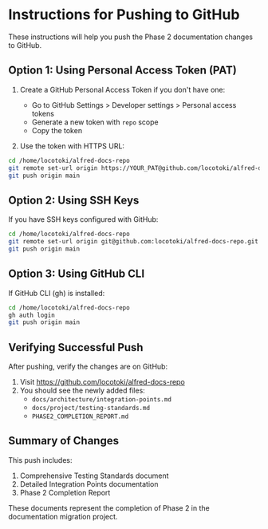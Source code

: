 # Instructions for Pushing to GitHub

These instructions will help you push the Phase 2 documentation changes to GitHub.

## Option 1: Using Personal Access Token (PAT)

1. Create a GitHub Personal Access Token if you don't have one:
   - Go to GitHub Settings > Developer settings > Personal access tokens
   - Generate a new token with `repo` scope
   - Copy the token

2. Use the token with HTTPS URL:

```bash
cd /home/locotoki/alfred-docs-repo
git remote set-url origin https://YOUR_PAT@github.com/locotoki/alfred-docs-repo.git
git push origin main
```

## Option 2: Using SSH Keys

If you have SSH keys configured with GitHub:

```bash
cd /home/locotoki/alfred-docs-repo
git remote set-url origin git@github.com:locotoki/alfred-docs-repo.git
git push origin main
```

## Option 3: Using GitHub CLI

If GitHub CLI (gh) is installed:

```bash
cd /home/locotoki/alfred-docs-repo
gh auth login
git push origin main
```

## Verifying Successful Push

After pushing, verify the changes are on GitHub:
1. Visit https://github.com/locotoki/alfred-docs-repo
2. You should see the newly added files:
   - `docs/architecture/integration-points.md`
   - `docs/project/testing-standards.md`
   - `PHASE2_COMPLETION_REPORT.md`

## Summary of Changes

This push includes:
1. Comprehensive Testing Standards document
2. Detailed Integration Points documentation
3. Phase 2 Completion Report

These documents represent the completion of Phase 2 in the documentation migration project.